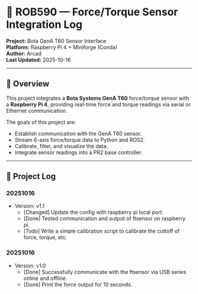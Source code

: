 # 🤖 ROB590 — Force/Torque Sensor Integration Log

**Project:** Bota GenA T60 Sensor Interface  
**Platform:** Raspberry Pi 4 + Miniforge (Conda)  
**Author:** Arcad  
**Last Updated:** 2025-10-16  

---

## 📘 Overview

This project integrates a **Bota Systems GenA T60** force/torque sensor with a **Raspberry Pi 4**, providing real-time force and torque readings via serial or Ethernet communication.

The goals of this project are:
- Establish communication with the GenA T60 sensor.
- Stream 6-axis force/torque data to Python and ROS2.
- Calibrate, filter, and visualize the data.
- Integrate sensor readings into a PR2 base controller.

---

## 🧾 Project Log

### 20251016
- Version: v1.1
  - [Changed] Update the config with raspberry pi local port.
  - [Done] Tested communication and output of ftsensor on raspberry pi.
  - [Todo] Write a simple calibration script to calibrate the cuttoff of force, torque, etc.

### 20251016
- Version: v1.0
  - [Done] Successfully communicate with the ftsensor via USB series online and offline.
  - [Done] Print the force output for 10 seconds.